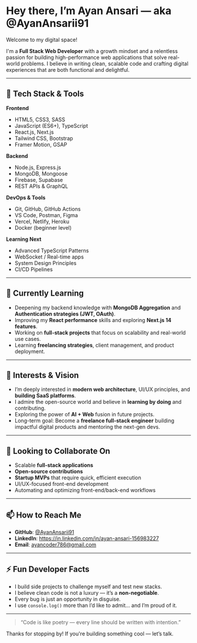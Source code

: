 # Hey there, I’m Ayan Ansari — aka @AyanAnsarii91

Welcome to my digital space!

I'm a **Full Stack Web Developer** with a growth mindset and a relentless passion for building high-performance web applications that solve real-world problems. I believe in writing clean, scalable code and crafting digital experiences that are both functional and delightful.

---

## 🚀 Tech Stack & Tools

**Frontend**
- HTML5, CSS3, SASS
- JavaScript (ES6+), TypeScript
- React.js, Next.js
- Tailwind CSS, Bootstrap
- Framer Motion, GSAP

**Backend**
- Node.js, Express.js
- MongoDB, Mongoose
- Firebase, Supabase
- REST APIs & GraphQL

**DevOps & Tools**
- Git, GitHub, GitHub Actions
- VS Code, Postman, Figma
- Vercel, Netlify, Heroku
- Docker (beginner level)

**Learning Next**
- Advanced TypeScript Patterns
- WebSocket / Real-time apps
- System Design Principles
- CI/CD Pipelines

---

## 🌱 Currently Learning

- Deepening my backend knowledge with **MongoDB Aggregation** and **Authentication strategies (JWT, OAuth)**.
- Improving my **React performance** skills and exploring **Next.js 14 features**.
- Working on **full-stack projects** that focus on scalability and real-world use cases.
- Learning **freelancing strategies**, client management, and product deployment.

---

## 👀 Interests & Vision

- I’m deeply interested in **modern web architecture**, UI/UX principles, and **building SaaS platforms**.
- I admire the open-source world and believe in **learning by doing** and contributing.
- Exploring the power of **AI + Web** fusion in future projects.
- Long-term goal: Become a **freelance full-stack engineer** building impactful digital products and mentoring the next-gen devs.

---

## 💼 Looking to Collaborate On

- Scalable **full-stack applications**
- **Open-source contributions**
- **Startup MVPs** that require quick, efficient execution
- UI/UX-focused front-end development
- Automating and optimizing front-end/back-end workflows

---

## 📫 How to Reach Me

- **GitHub**: [@AyanAnsarii91](https://github.com/AyanAnsarii91)
- **LinkedIn**: https://in.linkedin.com/in/ayan-ansari-156983227
- **Email**: ayancoder786@gmail.com

---

## ⚡ Fun Developer Facts

- I build side projects to challenge myself and test new stacks.
- I believe clean code is not a luxury — it’s a **non-negotiable**.
- Every bug is just an opportunity in disguise.
- I use `console.log()` more than I’d like to admit... and I’m proud of it.

---

> “Code is like poetry — every line should be written with intention.”

Thanks for stopping by! If you're building something cool — let’s talk.
